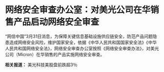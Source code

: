 # 网络安全审查办公室：对美光公司在华销售产品启动网络安全审查

“网信中国”3月31日消息，为保障关键信息基础设施供应链安全，防范产品问题隐患造成网络安全风险，维护国家安全，依据《中华人民共和国国家安全法》《中华人民共和国网络安全法》，网络安全审查办公室按照《网络安全审查办法》，对美光公司（Micron）在华销售的产品实施网络安全审查。

**相关报道：** 美光科技美股盘前跌超3％


